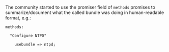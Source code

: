 The community started to use the promiser field of `methods` promises
to summarize/document what the called bundle was doing in human-readable
format, e.g.:


```cfengine3
methods:

  "Configure NTPD"

    usebundle => ntpd;
```

